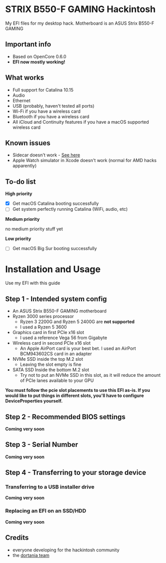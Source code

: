 # STRIX B550-F GAMING Hackintosh
My EFI files for my desktop hack. Motherboard is an ASUS Strix B550-F GAMING

## Important info
- Based on OpenCore 0.6.0
- **EFI now mostly working!**

## What works
- Full support for Catalina 10.15
- Audio
- Ethernet
- USB (probably, haven't tested all ports)
- Wi-Fi if you have a wireless card
- Bluetooth if you have a wireless card
- All iCloud and Continuity features if you have a macOS supported wireless card

## Known issues
- Sidecar doesn't work - [See here](https://github.com/AMD-OSX/bugtracker/issues/1)
- Apple Watch simulator in Xcode doesn't work (normal for AMD hacks apparently)

## To-do list

**High priority**
- [x] Get macOS Catalina booting successfully
- [ ] Get system perfectly running Catalina (WiFi, audio, etc)

**Medium priority**

no medium priority stuff yet

**Low priority**
- [ ] Get macOS Big Sur booting successfully

# Installation and Usage
Use my EFI with this guide

## Step 1 - Intended system config 
- An ASUS Strix B550-F GAMING motherboard
- Ryzen 3000 series processor 
  - Ryzen 3 2200G and Ryzen 5 2400G are **not supported**
  - I used a Ryzen 5 3600
- Graphics card in first PCIe x16 slot
  - I used a reference Vega 56 from Gigabyte
- Wireless card in second PCIe x16 slot
  - An Apple AirPort card is your best bet. I used an AirPort BCM943602CS card in an adapter
- NVMe SSD inside the top M.2 slot
  - Leaving the slot empty is fine
- SATA SSD Inside the bottom M.2 slot
  - Try not to put an NVMe SSD in this slot, as it will reduce the amount of PCIe lanes available to your GPU

**You must follow the pcie slot placements to use this EFI as-is. If you would like to put things in different slots, you'll have to configure DeviceProperties yourself.**

## Step 2 - Recommended BIOS settings
**Coming very soon**

## Step 3 - Serial Number
**Coming very soon**

## Step 4 - Transferring to your storage device
### Transferring to a USB installer drive
**Coming very soon**

### Replacing an EFI on an SSD/HDD
**Coming very soon**

## Credits
- everyone developing for the hackintosh community
- the [dortania team](https://github.com/orgs/dortania/people)
